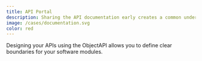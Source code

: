 ```yaml
---
title: API Portal
description: Sharing the API documentation early creates a common understanding of the software building blocks.
image: /cases/documentation.svg
color: red
---
```


Designing your APIs using the ObjectAPI allows you to define clear boundaries for your software modules.
